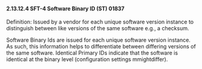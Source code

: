 #### 2.13.12.4 SFT-4 Software Binary ID (ST) 01837

Definition: Issued by a vendor for each unique software version instance to distinguish between like versions of the same software e.g., a checksum.

Software Binary Ids are issued for each unique software version instance. As such, this information helps to differentiate between differing versions of the same software. Identical Primary IDs indicate that the software is identical at the binary level (configuration settings mmightdiffer).
